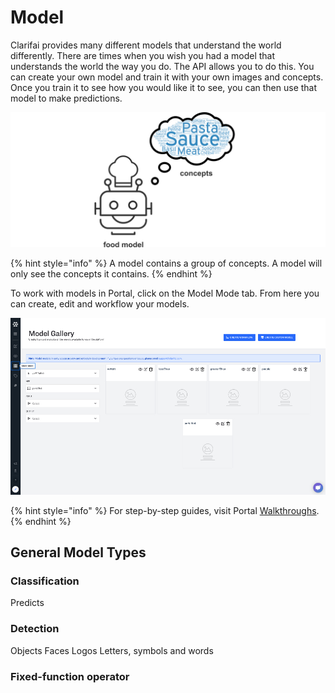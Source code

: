 # Model

Clarifai provides many different models that understand the world differently. There are times when you wish you had a model that understands the world the way you do. The API allows you to do this. You can create your own model and train it with your own images and concepts. Once you train it to see how you would like it to see, you can then use that model to make predictions.

![](../../images//model_concepts.jpg)

{% hint style="info" %}
A model contains a group of concepts. A model will only see the concepts it contains.
{% endhint %}

To work with models in Portal, click on the Model Mode tab. From here you can create, edit and workflow your models.

![](../../images/model_mode.jpg)

{% hint style="info" %}
For step-by-step guides, visit Portal [Walkthroughs](../walkthroughs).
{% endhint %}

## General Model Types

### Classification

Predicts

### Detection

Objects
Faces
Logos
Letters, symbols and words

### Fixed-function operator
